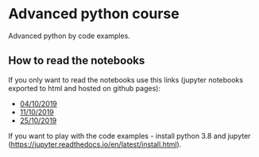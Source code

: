 # Advanced python course

Advanced python by code examples.

## How to read the notebooks

If you only want to read the notebooks use this links (jupyter notebooks exported to html and hosted on github pages):
* [04/10/2019](https://rafalslaby.github.io/advanced-python-course/04_10_2019/py_cop_04_10_2019.html)
* [11/10/2019](https://rafalslaby.github.io/advanced-python-course/11_10_2019/generators_contextlib.html)
* [25/10/2019](https://rafalslaby.github.io/advanced-python-course/25_10_2019/tdd_doctest.html)


If you want to play with the code examples - install python 3.8 and jupyter (https://jupyter.readthedocs.io/en/latest/install.html).
